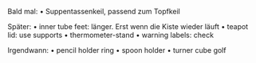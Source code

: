 Bald mal:
• Suppentassenkeil, passend zum Topfkeil

Später:
• inner tube feet: länger. Erst wenn die Kiste wieder läuft
• teapot lid: use supports
• thermometer-stand
• warning labels: check

Irgendwann:
• pencil holder ring
• spoon holder
• turner cube golf
